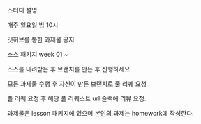 스터디 설명

매주 일요일 밤 10시 

깃허브를 통한 과제물 공지

소스 패키지 week 01 ~ 

소스를 내려받은 후 브랜치를 만든 후 진행하세요.

모든 과제물 수행 후 자신이 만든 브랜치로 풀 리퀘 요청

풀 리퀘 요청 후 해당 풀 리퀘스트 url 슬랙에 리뷰 요청.

과제물은 lesson 패키지에 있으며 본인의 과제는 homework에 작성한다.

